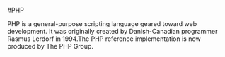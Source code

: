#PHP



PHP is a general-purpose scripting language geared toward web development. It was originally created by Danish-Canadian programmer Rasmus Lerdorf in 1994.The PHP reference implementation is now produced by The PHP Group.